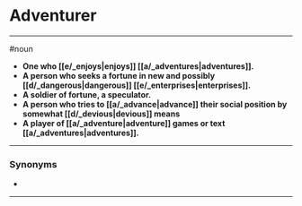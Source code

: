 # Adventurer
---
#noun
- **One who [[e/_enjoys|enjoys]] [[a/_adventures|adventures]].**
- **A person who seeks a fortune in new and possibly [[d/_dangerous|dangerous]] [[e/_enterprises|enterprises]].**
- **A soldier of fortune, a speculator.**
- **A person who tries to [[a/_advance|advance]] their social position by somewhat [[d/_devious|devious]] means**
- **A player of [[a/_adventure|adventure]] games or text [[a/_adventures|adventures]].**
---
### Synonyms
- 
---
